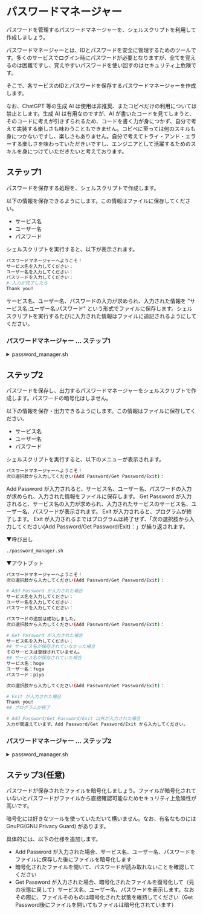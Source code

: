 # パスワードマネージャー

パスワードを管理するパスワードマネージャーを、シェルスクリプトを利用して作成しましょう。

パスワードマネージャーとは、IDとパスワードを安全に管理するためのツールです。多くのサービスでログイン時にパスワードが必要となりますが、全てを覚えるのは困難ですし、覚えやすいパスワードを使い回すのはセキュリティ上危険です。

そこで、各サービスのIDとパスワードを保存するパスワードマネージャーを作成します。

なお、ChatGPT 等の生成 AI は使用は非推奨、またコピペだけの利用については禁止とします。生成 AI は有用なのですが、AI が書いたコードを見てしまうと、そのコードに考えが引きずられるため、コードを書く力が身につかず、自分で考えて実装する楽しさも味わうこともできません。コピペに至っては何のスキルも身につかないですし、楽しさもありません。自分で考えてトライ・アンド・エラーする楽しさを味わっていただきいですし、エンジニアとして活躍するためのスキルを身につけていただきたいと考えております。

## ステップ1

パスワードを保存する処理を、シェルスクリプトで作成します。

以下の情報を保存できるようにします。この情報はファイルに保存してください。

- サービス名
- ユーザー名
- パスワード

シェルスクリプトを実行すると、以下が表示されます。

```bash
パスワードマネージャーへようこそ！
サービス名を入力してください：
ユーザー名を入力してください：
パスワードを入力してください：
# 入力が完了したら
Thank you!
```

サービス名、ユーザー名、パスワードの入力が求められ、入力された情報を "サービス名:ユーザー名:パスワード" という形式でファイルに保存します。シェルスクリプトを実行するたびに入力された情報はファイルに追記されるようにしてください。

### パスワードマネージャー ... ステップ1

<details><summary>password_manager.sh</summary> 

```bash
#!/bin/bash
#シェルスクリプト実行時の表示メッセージ、read -p でプロンプトを表示させて入力を受ける。
echo "パスワードマネージャーへようこそ！"

read -p "サービス名を入力してください：" service_name
read -p "ユーザー名を入力してください：" user_name
#パスワードは -s オプションで表示させないようにする。
read -s -p "パスワードを入力してください：" password

#シェルスクリプトが保存されているディレクトリ内に、入力情報を保存するファイルを指定
password_file="$(dirname "${BASH_SOURCE[0]}")/password_file.txt"

#指定したファイルに、サービス名、パスワード名、パスワードを追記
echo "$service_name:$user_name:$password" >> $password_file

echo "Thank you!"
```
</details>

## ステップ2

パスワードを保存し、出力するパスワードマネージャーをシェルスクリプトで作成します。パスワードの暗号化はしません。

以下の情報を保存・出力できるようにします。この情報はファイルに保存してください。

- サービス名
- ユーザー名
- パスワード

シェルスクリプトを実行すると、以下のメニューが表示されます。

```bash
パスワードマネージャーへようこそ！
次の選択肢から入力してください(Add Password/Get Password/Exit)：
```

Add Password が入力されると、サービス名、ユーザー名、パスワードの入力が求められ、入力された情報をファイルに保存します。
Get Password が入力されると、サービス名の入力が求められ、入力されたサービスのサービス名、ユーザー名、パスワードが表示されます。
Exit が入力されると、プログラムが終了します。
Exit が入力されるまではプログラムは終了せず、「次の選択肢から入力してください(Add Password/Get Password/Exit)：」が繰り返されます。

▼呼び出し

```bash
./password_manager.sh
```

▼アウトプット

```bash
パスワードマネージャーへようこそ！
次の選択肢から入力してください(Add Password/Get Password/Exit)：

# Add Password が入力された場合
サービス名を入力してください：
ユーザー名を入力してください：
パスワードを入力してください：

パスワードの追加は成功しました。
次の選択肢から入力してください(Add Password/Get Password/Exit)：

# Get Password が入力された場合
サービス名を入力してください：
## サービス名が保存されていなかった場合
そのサービスは登録されていません。
## サービス名が保存されていた場合
サービス名：hoge
ユーザー名：fuga
パスワード：piyo

次の選択肢から入力してください(Add Password/Get Password/Exit)：

# Exit が入力された場合
Thank you!
## プログラムが終了

# Add Password/Get Password/Exit 以外が入力された場合
入力が間違えています。Add Password/Get Password/Exit から入力してください。
```

### パスワードマネージャー ... ステップ2

<details><summary>password_manager.sh</summary>

```bash
#!/bin/bash
#シェルスクリプト実行時の表示メッセージ
echo -e "パスワードマネージャーへようこそ！"

#シェルスクリプトが保存されているディレクトリ内に、入力情報を保存するファイルを指定
password_file="$(dirname "${BASH_SOURCE[0]}")/password_file.txt"

while true; do
    #キーボード入力を受け取り、choice 変数に代入
    echo
    read -p "次の選択肢から入力してください([add]-Add Password/[get]-Get Password/[exit]-Exit)：" choice

    case "$choice" in
        "add")
            #read -p でプロンプトを表示させて入力を受ける。
            read -p "サービス名を入力してください：" service_name
            read -p "ユーザー名を入力してください：" user_name
            #パスワードは -s オプションで表示させないようにする。
            read -s -p "パスワードを入力してください：" password

            #指定したファイルに、サービス名、パスワード名、パスワードを追記
            echo "$service_name:$user_name:$password" >> $password_file
            echo -e "\nパスワードの追加は成功しました。"
            ;;
        "get")
            #プロンプトでサービス名を入力する
            read -p "サービス名を入力してください：" service_name

            #該当のサービス名が password_file.txt 内に存在するかを grep で検索
            grep -q "^${service_name}:" $password_file

            #サービス名の登録情報があれば、ループでユーザー名とパスワードまで表示
            #サービス名が password_file.txt 内に見つからなければ、「登録なし」を表示
            if (($? == 0)); then
                items=([1]=サービス名： [2]=ユーザー名： [3]=パスワード：)
                for i in {1..3}; do
                    field=$(grep $service_name $password_file | cut -d ":" -f $i)
                    echo "${items[$i]}$field"
                done
            else
                echo "そのサービスは登録されていません。"
            fi
            ;;
        "exit")
            #パスワードの追加および検索を終了
            echo  "Thank you!"
            exit
            ;;
        *)
            #プロンプトに add, get, exit 以外を入力してしまった場合
            echo "入力が間違えています。[add]-Add Password/[get]-Get Password/[exit]-Exit から入力してください。"
            ;;
    esac
done
```
</details>

## ステップ3(任意)

パスワードが保存されたファイルを暗号化しましょう。ファイルが暗号化されていないとパスワードがファイルから直接確認可能なためセキュリティ上危険性が高いです。

暗号化には好きなツールを使っていただいて構いません。なお、有名なものには GnuPG(GNU Privacy Guard) があります。

具体的には、以下の仕様を追加します。

- Add Password が入力された場合、サービス名、ユーザー名、パスワードをファイルに保存した後にファイルを暗号化します
- 暗号化されたファイルを開いて、パスワードが読み取れないことを確認してください
- Get Password が入力された場合、暗号化されたファイルを復号化して（元の状態に戻して）サービス名、ユーザー名、パスワードを表示します。なおその際に、ファイルそのものは暗号化された状態を維持してください（Get Password後にファイルを開いてもファイルは暗号化されています）
